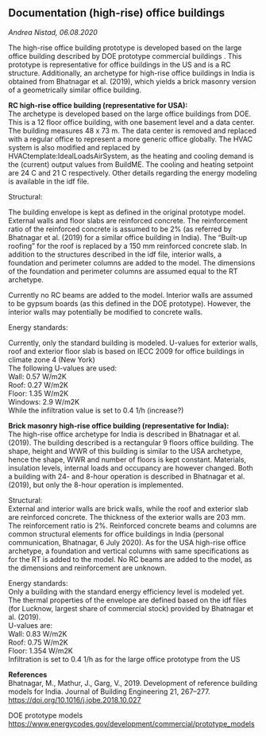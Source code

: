 ## Documentation (high-rise) office buildings 
*Andrea Nistad, 06.08.2020*

The high-rise office building prototype is developed based on the large office building described by DOE prototype commercial buildings . 
This prototype is representative for office buildings in the US and is a RC structure. 
Additionally, an archetype for high-rise office buildings in India is obtained from Bhatnagar et al. (2019), which yields a brick masonry version of a geometrically similar office building. 

**RC high-rise office building (representative for USA):**   
The archetype is developed based on the large office buildings from DOE. This is a 12 floor office building, with one basement level and a data center. The building measures 48 x 73 m. 
The data center is removed and replaced with a regular office to represent a more generic office globally. The HVAC system is also modified and replaced by HVACtemplate:IdealLoadsAirSystem, as the heating and cooling demand is the (current) output values from BuildME.
The cooling and heating setpoint are 24 C and 21 C respectively. Other details regarding the energy modeling is available in the idf file. 

Structural:

The building envelope is kept as defined in the original prototype model. External walls and floor slabs are reinforced concrete. 
The reinforcement ratio of the reinforced concrete is assumed to be 2% (as referred by Bhatnagar et al. (2019) for a similar office building in India). The “Built-up roofing” for the roof is replaced by a 150 mm reinforced concrete slab. In addition to the structures described in the idf file, interior walls, a foundation and perimeter columns are added to the model. The dimensions of the foundation and perimeter columns are assumed equal to the RT archetype.

Currently no RC beams are added to the model. 
Interior walls are assumed to be gypsum boards (as this defined in the DOE prototype). However, the interior walls may potentially
be modified to concrete walls. 

Energy standards: 

Currently, only the standard building is modeled. U-values for exterior walls, roof and exterior floor slab is based on IECC 2009 for office buildings in climate zone 4 (New York)   
The following U-values are used:   
Wall: 0.57 W/m2K  
Roof: 0.27 W/m2K  
Floor: 1.35 W/m2K  
Windows: 2.9 W/m2K  
While the infiltration value is set to 0.4 1/h (increase?)  


**Brick masonry high-rise office building (representative for India):**  
The high-rise office archetype for India is described in Bhatnagar et al. (2019). The building described is a rectangular 9 floors office building. The shape, height and WWR of this building is similar to the USA archetype, hence the shape, WWR and number of floors is kept constant. Materials, insulation levels, internal loads and occupancy are however changed. Both a building with 24- and 8-hour operation is described in Bhatnagar et al. (2019), but only the 8-hour operation is implemented. 

Structural:  
External and interior walls are brick walls, while the roof and exterior slab are reinforced concrete. The thickness of the exterior walls are 203 mm. The reinforcement ratio is 2%. Reinforced concrete beams and columns are common structural elements for office buildings in India (personal communication, Bhatnagar, 6 July 2020). 
As for the USA high-rise office archetype, a foundation and vertical columns with same specifications as for the RT is added to the model. 
No RC beams are added to the model, as the dimensions and reinforcement are unknown. 

Energy standards:   
Only a building with the standard energy efficiency level is modeled yet. The thermal properties of the envelope are defined based on the idf files (for Lucknow, largest share of commercial stock) provided by Bhatnagar et al. (2019).  
U-values are:  
Wall: 0.83 W/m2K  
Roof: 0.75 W/m2K  
Floor: 1.354 W/m2K  
Infiltration is set to 0.4 1/h as for the large office prototype from the US  


**References**   
Bhatnagar, M., Mathur, J., Garg, V., 2019. Development of reference building models for India. Journal of Building Engineering 21, 267–277. https://doi.org/10.1016/j.jobe.2018.10.027

DOE prototype models 
https://www.energycodes.gov/development/commercial/prototype_models
